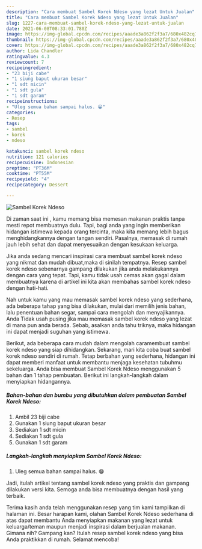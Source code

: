 ```yaml
---
description: "Cara membuat Sambel Korek Ndeso yang lezat Untuk Jualan"
title: "Cara membuat Sambel Korek Ndeso yang lezat Untuk Jualan"
slug: 1227-cara-membuat-sambel-korek-ndeso-yang-lezat-untuk-jualan
date: 2021-06-08T08:33:01.780Z
image: https://img-global.cpcdn.com/recipes/aaade3a862f2f3a7/680x482cq70/sambel-korek-ndeso-foto-resep-utama.jpg
thumbnail: https://img-global.cpcdn.com/recipes/aaade3a862f2f3a7/680x482cq70/sambel-korek-ndeso-foto-resep-utama.jpg
cover: https://img-global.cpcdn.com/recipes/aaade3a862f2f3a7/680x482cq70/sambel-korek-ndeso-foto-resep-utama.jpg
author: Lida Chandler
ratingvalue: 4.3
reviewcount: 7
recipeingredient:
- "23 biji cabe"
- "1 siung baput ukuran besar"
- "1 sdt micin"
- "1 sdt gula"
- "1 sdt garam"
recipeinstructions:
- "Uleg semua bahan sampai halus. 😁"
categories:
- Resep
tags:
- sambel
- korek
- ndeso

katakunci: sambel korek ndeso 
nutrition: 121 calories
recipecuisine: Indonesian
preptime: "PT36M"
cooktime: "PT55M"
recipeyield: "4"
recipecategory: Dessert

---
```



![Sambel Korek Ndeso](https://img-global.cpcdn.com/recipes/aaade3a862f2f3a7/680x482cq70/sambel-korek-ndeso-foto-resep-utama.jpg)

Di zaman  saat ini , kamu memang bisa memesan makanan praktis tanpa mesti repot membuatnya dulu. Tapi, bagi anda yang ingin memberikan hidangan istimewa kepada orang tercinta, maka kita memang lebih bagus menghidangkannya dengan tangan sendiri. Pasalnya, memasak di rumah jauh lebih sehat dan dapat menyesuaikan dengan kesukaan keluarga.

Jika anda sedang mencari inspirasi cara membuat sambel korek ndeso yang nikmat dan mudah dibuat,maka di sinilah tempatnya. Resep sambel korek ndeso  sebenarnya gampang dilakukan jika anda melakukannya dengan cara yang tepat. Tapi, kamu tidak usah cemas akan gagal dalam membuatnya 
karena di artikel ini kita akan membahas sambel korek ndeso dengan hati-hati.  



Nah untuk kamu yang mau memasak sambel korek ndeso yang sederhana, ada beberapa tahap yang bisa dilakukan, mulai dari memilih jenis bahan, lalu penentuan bahan segar, sampai cara mengolah dan menyajikannya. Anda Tidak usah pusing jika mau memasak sambel korek ndeso yang lezat di mana pun anda berada. Sebab, asalkan anda  tahu triknya, maka hidangan ini dapat menjadi suguhan yang istimewa.

Berikut, ada beberapa cara mudah dalam mengolah caramembuat sambel korek ndeso yang siap dihidangkan. Sekarang, mari kita coba buat sambel korek ndeso sendiri di rumah. Tetap berbahan yang sederhana, hidangan ini dapat memberi manfaat untuk membantu menjaga kesehatan tubuhmu sekeluarga. Anda bisa membuat Sambel Korek Ndeso menggunakan 5 bahan dan 1 tahap pembuatan. Berikut ini langkah-langkah dalam menyiapkan hidangannya.

<!--inarticleads1-->

##### Bahan-bahan dan bumbu yang dibutuhkan dalam pembuatan Sambel Korek Ndeso:

1. Ambil 23 biji cabe
1. Gunakan 1 siung baput ukuran besar
1. Sediakan 1 sdt micin
1. Sediakan 1 sdt gula
1. Gunakan 1 sdt garam




<!--inarticleads2-->

##### Langkah-langkah menyiapkan Sambel Korek Ndeso:

1. Uleg semua bahan sampai halus. 😁




Jadi, itulah artikel tentang  sambel korek ndeso  yang praktis dan gampang dilakukan versi kita. Semoga anda bisa membuatnya dengan hasil yang terbaik. 

Terima kasih anda telah menggunakan resep yang tim kami tampilkan di halaman ini. Besar harapan kami, olahan  Sambel Korek Ndeso sederhana di atas dapat membantu Anda menyiapkan makanan yang lezat untuk keluarga/teman maupun menjadi inspirasi dalam berjualan makanan. Gimana nih? Gampang kan? Itulah resep sambel korek ndeso yang bisa Anda praktikkan di rumah. Selamat mencoba!

